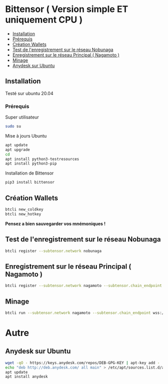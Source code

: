 # Bittensor ( Version simple ET uniquement CPU ) 

- [Installation](#installation)
- [Prérequis](#prérequis)
- [Création Wallets](#création-wallets)
- [Test de l'enregistrement sur le réseau Nobunaga](#test-de-lenregistrement-sur-le-réseau-nobunaga)
- [Enregistrement sur le réseau Principal ( Nagamoto )](#enregistrement-sur-le-réseau-principal--nagamoto-)
- [Minage](#minage)
- [Anydesk sur Ubuntu](#anydesk-sur-ubuntu)

## Installation 

Testé sur ubuntu 20.04 

### Prérequis

Super utilisateur
```sh
sudo su
```

Mise à jours Ubuntu 
```sh
apt update
apt upgrade
cd
apt install python3-testresources
apt install python3-pip
```

Installation de Bittensor
```sh
pip3 install bittensor
```

## Création Wallets
```sh
btcli new_coldkey
btcli new_hotkey
```
**Pensez a bien sauvegarder vos mnémoniques !**

## Test de l'enregistrement sur le réseau Nobunaga
```sh
btcli register --subtensor.network nobunaga
```

## Enregistrement sur le réseau Principal ( Nagamoto )
```sh
btcli register --subtensor.network nagamoto --subtensor.chain_endpoint wss://archivelb.nakamoto.opentensor.ai:9943
```

## Minage
```sh
btcli run --subtensor.network nagamoto --subtensor.chain_endpoint wss://archivelb.nakamoto.opentensor.ai:9943
```

# Autre

## Anydesk sur Ubuntu
```sh
wget -qO - https://keys.anydesk.com/repos/DEB-GPG-KEY | apt-key add -
echo "deb http://deb.anydesk.com/ all main" > /etc/apt/sources.list.d/anydesk-stable.list
apt update
apt install anydesk
```
